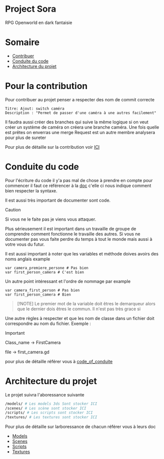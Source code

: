 # Project Sora
 RPG Openworld en dark fantaisie

# Somaire
- [Contribuer](#pour-la-contribution)
- [Conduite du code](#conduite-du-code)
- [Architecture du projet](#architecture-du-projet)

# Pour la contribution
Pour contribuer au projet penser a respecter des nom de commit correcte
```
Titre: Ajout: switch caméra
Description : "Permet de passer d'une caméra à une autres facilement"
```

Il faudra aussi créer des branches qui suive la même logique si on veut créer un système de caméra on créera une branche caméra. Une fois quelle est prêtes on enverras une merge Request est un autre membre analysera pour plus de sureter

Pour plus de détaille sur la contribution voir [ICI](CONTRIBUTING.md)

# Conduite du code
Pour l'écriture du code il y'a pas mal de chose à prendre en compte pour commencer il faut ce référencer à la [doc](https://docs.godotengine.org/fr/4.x/tutorials/scripting/gdscript/gdscript_styleguide.html) c'elle ci nous indique comment bien respecter la syntaxe. 

Il est aussi très important de documenter sont code.

> [!CAUTION] 
> Si vous ne le faite pas je viens vous attaquer.
  >
> Plus sérieusement il est important dans un travaille de groupe de comprendre comment fonctionne le travaille des autres.
> Si vous ne documenter pas vous faite perdre du temps à tout le monde mais aussi à votre vous du futur. 

Il est aussi important à noter que les variables et méthode doives avoirs des noms anglais example

```gdscript
var camera_premiere_persone # Pas bien
var first_person_camera # C'est bien
```

Un autre point intéressant et l'ordre de nommage par example
```
var camera_first_person # Pas bien
var first_person_camera # Bien
```

> [!NOTE] Le premier mot de la variable doit êtres le demarqueur alors que le dernier dois êtres le commun. Il n'est pas très grace si

Une autre règles à respecter et que les nom de classe dans un fichier doit correspondre au nom du fichier. Exemple : 

> [!IMPORTANT]
> Class_name -> FirstCamera
  >
> file -> first_camera.gd

pour plus de détaille référer vous à [code_of_conduite](code_of_conduct.md)

# Architecture du projet
Le projet suivra l'aboressance suivante
```sh
/models/ # Les models 3ds Sont stocker ICI
/scenes/ # Les scène sont stocker ICI
/scripts/ # Les scripts sont stocker ICI
/textures/ # Les textures sont stocker ICI
```

Pour plus de détaille sur larboressance de chacun référer vous à leurs doc

- [Models](Models/README.md)
- [Scenes](Scenes/README.md)
- [Scripts](Scripts/README.md)
- [Textures](Textures/README.md)
